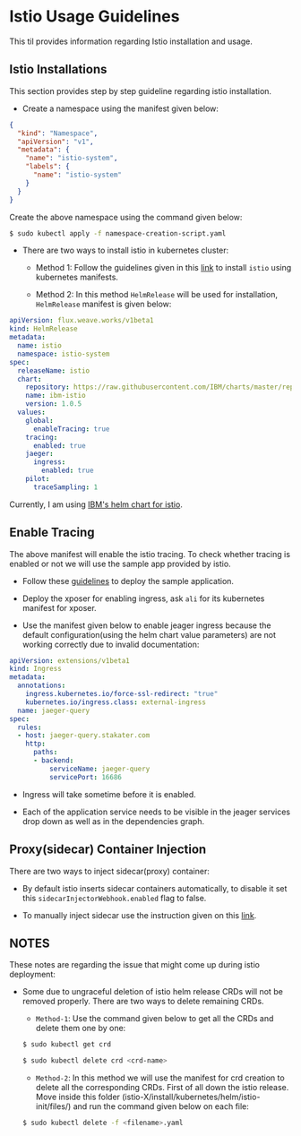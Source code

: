 # Istio Usage Guidelines

This til provides information regarding Istio installation and usage.

## Istio Installations

This section provides step by step guideline regarding istio installation.

* Create a namespace using the manifest given below:

```json
{ 
  "kind": "Namespace", 
  "apiVersion": "v1",
  "metadata": { 
    "name": "istio-system", 
    "labels": { 
      "name": "istio-system" 
    } 
  } 
}
```

Create the above namespace using the command given below:

```bash
$ sudo kubectl apply -f namespace-creation-script.yaml
```

* There are two ways to install istio in kubernetes cluster:

  * Method 1: Follow the guidelines given in this [link](https://istio.io/docs/setup/kubernetes/install/kubernetes/) to install `istio` using kubernetes manifests. 

  * Method 2: In this method `HelmRelease` will be used for installation, `HelmRelease` manifest is given below:
  
  
```yaml
apiVersion: flux.weave.works/v1beta1
kind: HelmRelease
metadata:
  name: istio
  namespace: istio-system
spec:
  releaseName: istio
  chart:
    repository: https://raw.githubusercontent.com/IBM/charts/master/repo/stable
    name: ibm-istio
    version: 1.0.5
  values:
    global:
      enableTracing: true
    tracing:
      enabled: true
    jaeger:
      ingress:
        enabled: true
    pilot:
      traceSampling: 1
```
Currently, I am using [IBM's helm chart for istio](https://github.com/IBM/charts/tree/master/stable/ibm-istio).



## Enable Tracing
The above manifest will enable the istio tracing. To check whether tracing is enabled or not we will use the sample app provided by istio.

* Follow these [guidelines](https://istio.io/docs/examples/bookinfo/) to deploy the sample application.

* Deploy the xposer for enabling ingress, ask `ali` for its kubernetes manifest for xposer.

* Use the manifest given below to enable jeager ingress because the default configuration(using the helm chart value parameters) are not working correctly due to invalid documentation: 

```yaml
apiVersion: extensions/v1beta1
kind: Ingress
metadata:
  annotations:    
    ingress.kubernetes.io/force-ssl-redirect: "true"
    kubernetes.io/ingress.class: external-ingress
  name: jaeger-query
spec:
  rules:
  - host: jaeger-query.stakater.com
    http:
      paths:
      - backend:
          serviceName: jaeger-query
          servicePort: 16686
```

* Ingress will take sometime before it is enabled.

* Each of the application service needs to be visible in the jeager services drop down as well as in the dependencies graph.

## Proxy(sidecar) Container Injection
There are two ways to inject sidecar(proxy) container:

* By default istio inserts sidecar containers automatically, to disable it set this `sidecarInjectorWebhook.enabled` flag to false.

* To manually inject sidecar use the instruction given on this [link](https://istio.io/docs/setup/kubernetes/additional-setup/sidecar-injection/#manual-sidecar-injection).

## NOTES
These notes are regarding the issue that might come up during istio deployment:

* Some due to ungraceful deletion of istio helm release CRDs will not be removed properly. There are two ways to delete remaining CRDs. 

  * `Method-1`: Use the command given below to get all the CRDs and delete them one by one:
  ```bash
  $ sudo kubectl get crd

  $ sudo kubectl delete crd <crd-name>
  ```

  * `Method-2`: In this method we will use the manifest for crd creation to delete all the corresponding CRDs. First of all down the istio release. Move inside this folder (istio-X/install/kubernetes/helm/istio-init/files/) and run the command given below on each file:
  ```bash
  $ sudo kubectl delete -f <filename>.yaml
  ```
